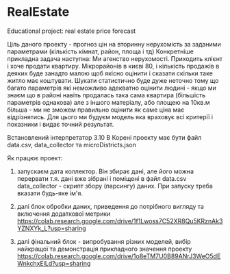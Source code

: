 # RealEstate
Educational project: real estate price forecast

Ціль даного проекту - прогноз цін на вторинну нерухомість за заданими параметрами (кількість кімнат, район, площа і тд)
Конкретніше прикладна задача наступна:
Ми агенство нерухомості. Приходить клієнт і хоче продати квартиру. Мікрорайонів в києві 80, і кількість продажів 
в деяких буде занадто малою щоб якісно оцінити і сказати скільки таке житло має коштувати. Шукати статистично буде дуже неточно
тому що багато параметрів які неможливо адекватно оцінити людині - якщо ми знаєм що в районі навіть продалась така сама квартира
(більшість параметрів однакова) але з іншого матеріалу, або площею на 10кв.м більша - ми не зможем правильно оцінити як саме ціна 
має відрізнятись.
Для цього ми будуєм модель яка враховує всі критерії і показники і видає точний результат.


Встановлений інтерпретатор 3.10
В Корені проекту має бути файл data.csv, data_collector та microDistricts.json

Як працює проект:

1) запускаєм дата коллектор. Він збирає дані, але його можна перервати т.я. дані вже зібрані і поміщені в файл data.csv
  data_collector - скрипт збору (парсингу) даних. При запуску треба вказати будь-яке ім'я.

2) далі блок обробки даних, приведення до потрібного вигляду та включення додаткової метрики
   https://colab.research.google.com/drive/1f1Lwoss7C52XR8Qu5KRznAk3YZNXYk_L?usp=sharing

3) далі фінальний блок - випробування різних моделей, вибір найкращої та демонстрація прикладного значення проекту
   https://colab.research.google.com/drive/1o8eTM7U0B89ANrJ3WeO5dEWnkchxElLd?usp=sharing
